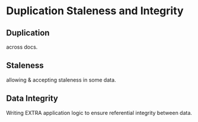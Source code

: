 # Duplication Staleness and Integrity

## Duplication

across docs.

## Staleness

allowing & accepting staleness in some data.

## Data Integrity

Writing EXTRA application logic to ensure referential integrity between data.
